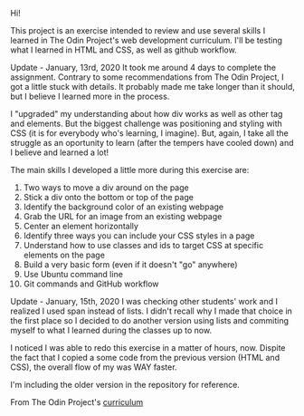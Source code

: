 Hi!

This project is an exercise intended to review and use several skills I learned in The Odin Project's web development curriculum.
I'll be testing what I learned in HTML and CSS, as well as github workflow.

Update - January, 13rd, 2020
It took me around 4 days to complete the assignment. Contrary to some recommendations from The Odin Project, I got a little stuck with details. It probably made me take longer than it should, but I believe I learned more in the process. 

I "upgraded" my understanding about how div works as well as other tag and elements. But the biggest challenge was positioning and styling with CSS (it is for everybody who's learning, I imagine). But, again, I take all the struggle as an oportunity to learn (after the tempers have cooled down) and I believe and learned a lot!

The main skills I developed a little more during this exercise are:


1.  Two ways to move a div around on the page
2.  Stick a div onto the bottom or top of the page
3.  Identify the background color of an existing webpage
4.  Grab the URL for an image from an existing webpage
5.  Center an element horizontally
6.  Identify three ways you can include your CSS styles in a page
7.  Understand how to use classes and ids to target CSS at specific elements on the page
8.  Build a very basic form (even if it doesn't "go" anywhere)
9.  Use Ubuntu command line
10. Git commands and GitHub workflow


Update - January, 15th, 2020
I was checking other students' work and I realized I used span instead of lists. I didn't recall why I made that choice in the first place so I decided to do another version using lists and commiting myself to what I learned during the classes up to now.

I noticed I was able to redo this exercise in a matter of hours, now. Dispite the fact that I copied a some code from the previous version (HTML and CSS), the overall flow of my was WAY faster.

I'm including the older version in the repository for reference.

From The Odin Project's [curriculum](http://www.theodinproject.com/courses/web-development-101/lessons/html-css)